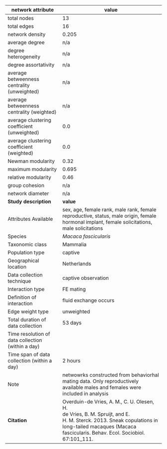 network attribute|value
---|---
total nodes|13
total edges|16
network density|0.205
average degree|n/a
degree heterogeneity|n/a
degree assortativity|n/a
average betweenness centrality (unweighted)|n/a
average betweenness centrality (weighted)|n/a
average clustering coefficient (unweighted)|0.0
average clustering coefficient (weighted)|0.0
Newman modularity|0.32
maximum modularity|0.695
relative modularity|0.46
group cohesion|n/a
network diameter|n/a
**Study description**|**value**
Attributes Available|sex, age, female rank, male rank, female reproductive,  status, male origin, female hormonal implant, female solicitations, male solicitations
Species|*Macaca fascicularis*
Taxonomic class|Mammalia
Population type|captive
Geographical location|Netherlands
Data collection technique|captive observation
Interaction type|FE mating
Definition of interaction|fluid exchange occurs
Edge weight type|unweighted
Total duration of data collection|53 days
Time resolution of data collection (within a day)|
Time span of data collection (within a day)|2 hours
Note|netwowrks constructed from behaviorhal mating data. Only reproductively available males and females were included in analysis
**Citation** | Overduin-de Vries, A. M., C. U. Olesen, H. <br> de Vries, B. M. Spruijt, and E. <br> H. M. Sterck. 2013. Sneak copulations in <br> long-tailed macaques (Macaca fascicularis. Behav. Ecol. Sociobiol. <br> 67:101_111.